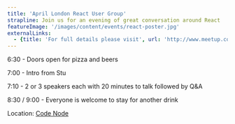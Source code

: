 ```yaml
---
title: 'April London React User Group'
strapline: Join us for an evening of great conversation around React
featureImage: '/images/content/events/react-poster.jpg'
externalLinks:
  - {title: 'For full details please visit', url: 'http://www.meetup.com/London-React-User-Group/events/230113962/'}
---
```

6:30 - Doors open for pizza and beers

7:00 - Intro from Stu

7:10 - 2 or 3 speakers each with 20 minutes to talk followed by Q&A

8:30 / 9:00 - Everyone is welcome to stay for another drink

Location: [Code Node](https://www.google.co.uk/maps?biw=1600&bih=803&q=Codenode,+10+South+Place,+London,+EC2M+2RB&bav=on.2,or.r_cp.&bvm=bv.119408272,d.ZWU&um=1&ie=UTF-8&sa=X&ved=0ahUKEwiEv7yFvIvMAhUGnQ4KHaOeBy8Q_AUIBigB)
